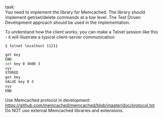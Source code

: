task: <br>
You need to implement the library for Memcached.
The library should implement get/set/delete commands at a low level. The Test Driven Development approach should be used in the implementation.

To understand how the client works, you can make a Telnet session like this - it will illustrate a typical client-server communication:
```bash
$ telnet localhost 11211

get key
END
set key 0 3600 3
xyz
STORED
get key
VALUE key 0 3
xyz
END
```
Use Memcached protocol in development: https://github.com/memcached/memcached/blob/master/doc/protocol.txt
Do NOT use external Memcached libraries and extensions.